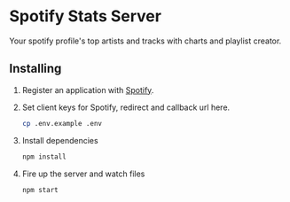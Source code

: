 # Spotify Stats Server

Your spotify profile's top artists and tracks with charts and playlist creator.

## Installing

1. Register an application with [Spotify](https://developer.spotify.com/documentation/web-api/quick-start).

2. Set client keys for Spotify, redirect and callback url here.

   ```bash
   cp .env.example .env
   ```

3. Install dependencies

   ```bash
   npm install
   ```

4. Fire up the server and watch files

   ```bash
   npm start
   ```
